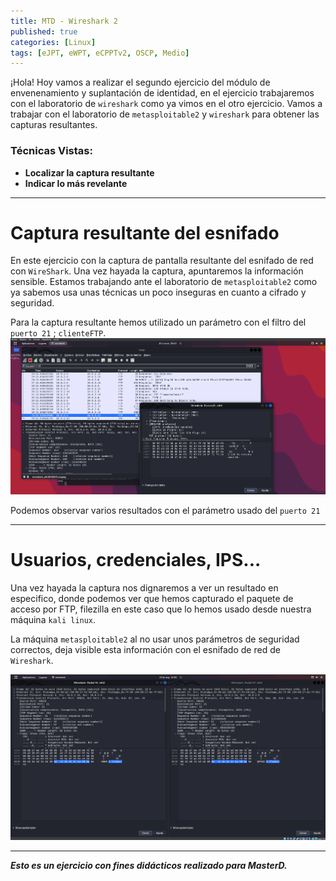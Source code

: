 ```yaml
---
title: MTD - Wireshark 2 
published: true
categories: [Linux]
tags: [eJPT, eWPT, eCPPTv2, OSCP, Medio]
---
```


¡Hola! Hoy vamos a realizar el segundo ejercicio del módulo de envenenamiento y suplantación de identidad, en el ejercicio trabajaremos con el laboratorio de `wireshark` como ya vimos en el otro ejercicio.
Vamos a trabajar con el laboratorio de `metasploitable2` y `wireshark` para obtener las capturas resultantes.


### Técnicas Vistas: 
- **Localizar la captura resultante**
- **Indicar lo más revelante**

* * *

# Captura resultante del esnifado


En este ejercicio con la captura de pantalla resultante del esnifado de red con `WireShark`. Una vez hayada la captura, apuntaremos la información sensible.
Estamos trabajando ante el laboratorio de `metasploitable2` como ya sabemos usa unas técnicas un poco inseguras en cuanto a cifrado y seguridad.

Para la captura resultante hemos utilizado un parámetro con el filtro del `puerto 21` ; `clienteFTP`.
<img src="/assets/HTB/Wireshark2/captura1.png">


Podemos observar varios resultados con el parámetro usado del `puerto 21`

* * * 

# Usuarios, credenciales, IPS...
Una vez hayada la captura nos dignaremos a ver un resultado en especifico, donde podemos ver que hemos capturado el paquete de acceso por FTP, filezilla en este caso que lo hemos usado desde nuestra máquina `kali linux`.

La máquina `metasploitable2` al no usar unos parámetros de seguridad correctos, deja visible esta información con el esnifado de red de `Wireshark`.

<img src="/assets/HTB/Wireshark2/captura2.png">

* * *

***Esto es un ejercicio con fines didácticos realizado para MasterD.***
